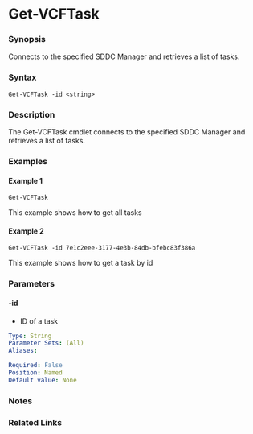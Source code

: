 # Get-VCFTask

### Synopsis
Connects to the specified SDDC Manager and retrieves a list of tasks.

### Syntax
```
Get-VCFTask -id <string>
```

### Description
The Get-VCFTask cmdlet connects to the specified SDDC Manager and retrieves a list of tasks.

### Examples
#### Example 1
```
Get-VCFTask
```
This example shows how to get all tasks

#### Example 2
```
Get-VCFTask -id 7e1c2eee-3177-4e3b-84db-bfebc83f386a 	
```
This example shows how to get a task by id

### Parameters

#### -id
- ID of a task

```yaml
Type: String
Parameter Sets: (All)
Aliases:

Required: False
Position: Named
Default value: None
```

### Notes

### Related Links
